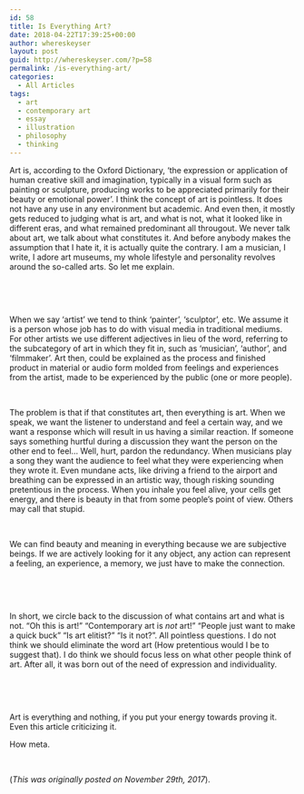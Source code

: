 ```yaml
---
id: 58
title: Is Everything Art?
date: 2018-04-22T17:39:25+00:00
author: whereskeyser
layout: post
guid: http://whereskeyser.com/?p=58
permalink: /is-everything-art/
categories:
  - All Articles
tags:
  - art
  - contemporary art
  - essay
  - illustration
  - philosophy
  - thinking
---
```

Art is, according to the Oxford Dictionary, &#8216;the expression or application of human creative skill and imagination, typically in a visual form such as painting or sculpture, producing works to be appreciated primarily for their beauty or emotional power&#8217;. I think the concept of art is pointless. It does not have any use in any environment but academic. And even then, it mostly gets reduced to judging what is art, and what is not, what it looked like in different eras, and what remained predominant all througout. We never talk about art, we talk about what constitutes it. And before anybody makes the assumption that I hate it, it is actually quite the contrary. I am a musician, I write, I adore art museums, my whole lifestyle and personality revolves around the so-called arts. So let me explain.

&nbsp;

&nbsp;

When we say &#8216;artist&#8217; we tend to think &#8216;painter&#8217;, &#8216;sculptor&#8217;, etc. We assume it is a person whose job has to do with visual media in traditional mediums.&nbsp; For other artists we use different adjectives in lieu of the word, referring to the subcategory of art in which they fit in, such as &#8216;musician&#8217;, &#8216;author&#8217;, and &#8216;filmmaker&#8217;. Art then, could be explained as the process and finished product in material or audio form molded from feelings and experiences from the artist, made to be experienced by the public (one or more people).

&nbsp;

The problem is that if that constitutes art, then everything is art. When we speak, we want the listener to understand and feel a certain way, and we want a response which will result in us having a similar reaction. If someone says something hurtful during a discussion they want the person on the other end to feel&#8230; Well, hurt, pardon the redundancy. When musicians play a song they want the audience to feel what they were experiencing when they wrote it. Even mundane acts, like driving a friend to the airport and breathing can be expressed in an artistic way, though risking sounding pretentious in the process. When you inhale you feel alive, your cells get energy, and there is beauty in that from some people&#8217;s point of view. Others may call that stupid.

&nbsp;

We can find beauty and meaning in everything because we are subjective beings. If we are actively looking for it any object, any action can represent a feeling, an experience, a memory, we just have to make the connection.

&nbsp;

&nbsp;

In short, we circle back to the discussion of what contains art and what is not. &#8220;Oh this is art!&#8221; &#8220;Contemporary art is _not_ art!&#8221; &#8220;People just want to make a quick buck&#8221; &#8220;Is art elitist?&#8221; &#8220;Is it not?&#8221;. All pointless questions. I do not think we should eliminate the word art (How pretentious would I be to suggest that). I do think we should focus less on what other people think of art. After all, it was born out of the need of expression and individuality.

&nbsp;

&nbsp;

Art is everything and nothing, if you put your energy towards proving it. Even this article criticizing it.

How meta.

&nbsp;

(_This was originally posted on November 29th, 2017_).